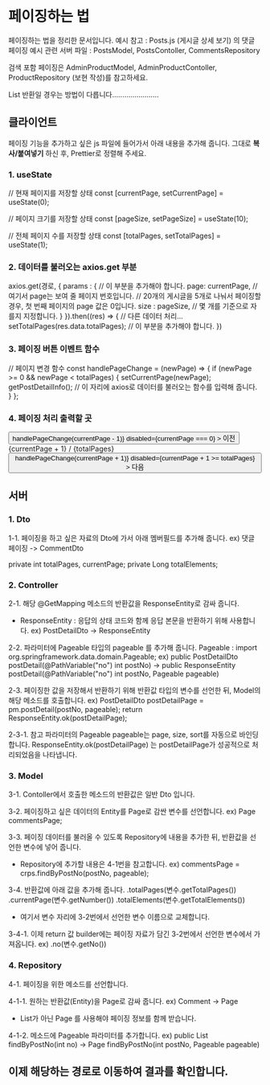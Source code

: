# 페이징하는 법

페이징하는 법을 정리한 문서입니다.
예시 참고 : Posts.js (게시글 상세 보기) 의 댓글 페이징
예시 관련 서버 파일 : PostsModel, PostsContoller, CommentsRepository

검색 포함 페이징은 AdminProductModel, AdminProductContoller, ProductRepository (보현 작성)를 참고하세요.

List 반환일 경우는 방법이 다릅니다.......................

## 클라이언트

페이징 기능을 추가하고 싶은 js 파일에 들어가서 아래 내용을 추가해 줍니다.
그대로 **복사/붙여넣기** 하신 후, Prettier로 정렬해 주세요.

### 1. useState

// 현재 페이지를 저장할 상태
const [currentPage, setCurrentPage] = useState(0);

// 페이지 크기를 저장할 상태
const [pageSize, setPageSize] = useState(10);

// 전체 페이지 수를 저장할 상태
const [totalPages, setTotalPages] = useState(1);

### 2. 데이터를 불러오는 axios.get 부분

axios.get(경로, {
params : { // 이 부분을 추가해야 합니다.
page: currentPage,
// 여기서 page는 보여 줄 페이지 번호입니다.
// 20개의 게시글을 5개로 나눠서 페이징할 경우, 첫 번째 페이지의 page 값은 0입니다.
size : pageSize,
// 몇 개를 기준으로 자를지 지정합니다.
}
}).then((res) => {
// 다른 데이터 처리...
setTotalPages(res.data.totalPages); // 이 부분을 추가해야 합니다.
})

### 3. 페이징 버튼 이벤트 함수

// 페이지 변경 함수
const handlePageChange = (newPage) => {
if (newPage >= 0 && newPage < totalPages) {
setCurrentPage(newPage);
getPostDetailInfo(); // 이 자리에 axios로 데이터를 불러오는 함수를 입력해 줍니다.
}
};

### 4. 페이징 처리 출력할 곳

<div style={{ marginTop: "10px" }}>
<button onClick={() => handlePageChange(currentPage - 1)} disabled={currentPage === 0} > 이전 </button>
<span style={{ margin: "0 10px" }}> {currentPage + 1} / {totalPages} </span>
<button onClick={() => handlePageChange(currentPage + 1)} disabled={currentPage + 1 >= totalPages} > 다음 </button>
</div>

## 서버

### 1. Dto

1-1. 페이징을 하고 싶은 자료의 Dto에 가서 아래 멤버필드를 추가해 줍니다.
ex) 댓글 페이징 -> CommentDto

private int totalPages, currentPage;
private Long totalElements;

### 2. Controller

2-1. 해당 @GetMapping 메소드의 반환값을 ResponseEntity로 감싸 줍니다.

- ResponseEntity : 응답의 상태 코드와 함께 응답 본문을 반환하기 위해 사용합니다.
  ex) PostDetailDto -> ResponseEntity<PostDetailDto>

2-2. 파라미터에 Pageable 타입의 pageable 를 추가해 줍니다.
Pageable : import org.springframework.data.domain.Pageable;
ex) public PostDetailDto postDetail(@PathVariable("no") int postNo)
-> public ResponseEntity<PostDetailDto> postDetail(@PathVariable("no") int postNo, Pageable pageable)

2-3. 페이징한 값을 저장해서 반환하기 위해 반환값 타입의 변수를 선언한 뒤, Model의 해당 메소드를 호출합니다.
ex) PostDetailDto postDetailPage = pm.postDetail(postNo, pageable);
return ResponseEntity.ok(postDetailPage);

2-3-1. 참고
파라미터의 Pageable pageable는 page, size, sort를 자동으로 바인딩합니다.
ResponseEntity.ok(postDetailPage) 는 postDetailPage가 성공적으로 처리되었음을 나타냅니다.

### 3. Model

3-1. Contoller에서 호출한 메소드의 반환값은 일반 Dto 입니다.

3-2. 페이징하고 싶은 데이터의 Entity를 Page로 감싼 변수를 선언합니다.
ex) Page<Comment> commentsPage;

3-3. 페이징 데이터를 불러올 수 있도록 Repository에 내용을 추가한 뒤, 반환값을 선언한 변수에 넣어 줍니다.

- Repository에 추가할 내용은 4-1번을 참고합니다.
  ex) commentsPage = crps.findByPostNo(postNo, pageable);

3-4. 반환값에 아래 값을 추가해 줍니다.
.totalPages(변수.getTotalPages())
.currentPage(변수.getNumber())
.totalElements(변수.getTotalElements())

- 여기서 변수 자리에 3-2번에서 선언한 변수 이름으로 교체합니다.

3-4-1. 이제 return 값 builder에는 페이징 자료가 담긴 3-2번에서 선언한 변수에서 가져옵니다.
ex) .no(변수.getNo())

### 4. Repository

4-1. 페이징을 위한 메소드를 선언합니다.

4-1-1. 원하는 반환값(Entity)을 Page로 감싸 줍니다.
ex) Comment -> Page<Comment>

- List가 아닌 Page 를 사용해야 페이징 정보를 함께 받습니다.

4-1-2. 메소드에 Pageable 파라미터를 추가합니다.
ex) public List<Comment> findByPostNo(int no) -> Page<Comment> findByPostNo(int postNo, Pageable pageable)

## 이제 해당하는 경로로 이동하여 결과를 확인합니다.
